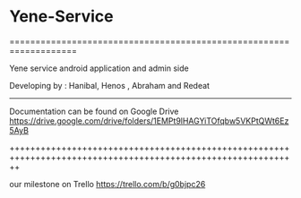 # Yene-Service

===================================================================

Yene service android application and admin side

Developing by : Hanibal, Henos , Abraham and Redeat

***************************************************************************************************************
Documentation can be found on Google Drive https://drive.google.com/drive/folders/1EMPt9lHAGYiTOfqbw5VKPtQWt6Ez5AyB


++++++++++++++++++++++++++++++++++++++++++++++++++++++++++++++++++++++++++++++++++++++++++++++++++++++++++++++

our milestone on Trello https://trello.com/b/g0bjpc26
